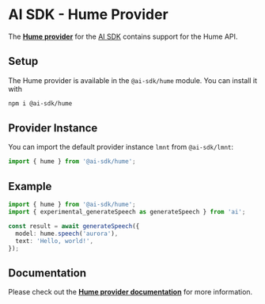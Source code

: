 # AI SDK - Hume Provider

The **[Hume provider](https://sdk.vercel.ai/providers/ai-sdk-providers/hume)** for the [AI SDK](https://sdk.vercel.ai/docs)
contains support for the Hume API.

## Setup

The Hume provider is available in the `@ai-sdk/hume` module. You can install it with

```bash
npm i @ai-sdk/hume
```

## Provider Instance

You can import the default provider instance `lmnt` from `@ai-sdk/lmnt`:

```ts
import { hume } from '@ai-sdk/hume';
```

## Example

```ts
import { hume } from '@ai-sdk/hume';
import { experimental_generateSpeech as generateSpeech } from 'ai';

const result = await generateSpeech({
  model: hume.speech('aurora'),
  text: 'Hello, world!',
});
```

## Documentation

Please check out the **[Hume provider documentation](https://sdk.vercel.ai/providers/ai-sdk-providers/hume)** for more information.
